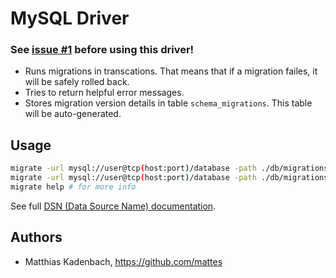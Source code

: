 # MySQL Driver

### See [issue #1](https://github.com/didip/migrate/issues/1#issuecomment-58728186) before using this driver!

* Runs migrations in transcations.
  That means that if a migration failes, it will be safely rolled back.
* Tries to return helpful error messages.
* Stores migration version details in table ``schema_migrations``.
  This table will be auto-generated.


## Usage

```bash
migrate -url mysql://user@tcp(host:port)/database -path ./db/migrations create add_field_to_table
migrate -url mysql://user@tcp(host:port)/database -path ./db/migrations up
migrate help # for more info
```

See full [DSN (Data Source Name) documentation](https://github.com/go-sql-driver/mysql/#dsn-data-source-name).

## Authors

* Matthias Kadenbach, https://github.com/mattes